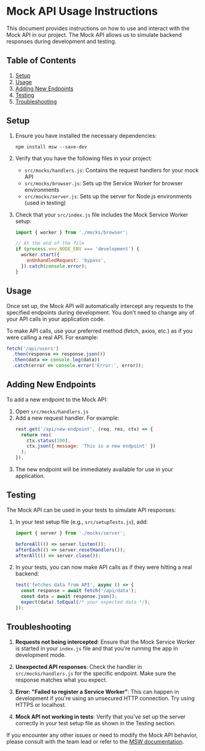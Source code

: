 # Mock API Usage Instructions

This document provides instructions on how to use and interact with the Mock API in our project. The Mock API allows us to simulate backend responses during development and testing.

## Table of Contents

1. [Setup](#setup)
2. [Usage](#usage)
3. [Adding New Endpoints](#adding-new-endpoints)
4. [Testing](#testing)
5. [Troubleshooting](#troubleshooting)

## Setup

1. Ensure you have installed the necessary dependencies:
   ```
   npm install msw --save-dev
   ```

2. Verify that you have the following files in your project:
   - `src/mocks/handlers.js`: Contains the request handlers for your mock API
   - `src/mocks/browser.js`: Sets up the Service Worker for browser environments
   - `src/mocks/server.js`: Sets up the server for Node.js environments (used in testing)

3. Check that your `src/index.js` file includes the Mock Service Worker setup:
   ```javascript
   import { worker } from './mocks/browser';

   // At the end of the file
   if (process.env.NODE_ENV === 'development') {
     worker.start({
       onUnhandledRequest: 'bypass',
     }).catch(console.error);
   }
   ```

## Usage

Once set up, the Mock API will automatically intercept any requests to the specified endpoints during development. You don't need to change any of your API calls in your application code.

To make API calls, use your preferred method (fetch, axios, etc.) as if you were calling a real API. For example:

```javascript
fetch('/api/users')
  .then(response => response.json())
  .then(data => console.log(data))
  .catch(error => console.error('Error:', error));
```

## Adding New Endpoints

To add a new endpoint to the Mock API:

1. Open `src/mocks/handlers.js`
2. Add a new request handler. For example:
   ```javascript
   rest.get('/api/new-endpoint', (req, res, ctx) => {
     return res(
       ctx.status(200),
       ctx.json({ message: 'This is a new endpoint' })
     );
   }),
   ```
3. The new endpoint will be immediately available for use in your application.

## Testing

The Mock API can be used in your tests to simulate API responses:

1. In your test setup file (e.g., `src/setupTests.js`), add:
   ```javascript
   import { server } from './mocks/server';

   beforeAll(() => server.listen());
   afterEach(() => server.resetHandlers());
   afterAll(() => server.close());
   ```

2. In your tests, you can now make API calls as if they were hitting a real backend:
   ```javascript
   test('fetches data from API', async () => {
     const response = await fetch('/api/data');
     const data = await response.json();
     expect(data).toEqual(/* your expected data */);
   });
   ```

## Troubleshooting

1. **Requests not being intercepted**: Ensure that the Mock Service Worker is started in your `index.js` file and that you're running the app in development mode.

2. **Unexpected API responses**: Check the handler in `src/mocks/handlers.js` for the specific endpoint. Make sure the response matches what you expect.

3. **Error: "Failed to register a Service Worker"**: This can happen in development if you're using an unsecured HTTP connection. Try using HTTPS or localhost.

4. **Mock API not working in tests**: Verify that you've set up the server correctly in your test setup file as shown in the Testing section.

If you encounter any other issues or need to modify the Mock API behavior, please consult with the team lead or refer to the [MSW documentation](https://mswjs.io/docs/).


